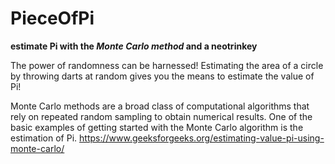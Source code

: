 # PieceOfPi
**estimate Pi with the *Monte Carlo method* and a neotrinkey**

The power of randomness can be harnessed! Estimating the area of a circle by throwing darts at random gives you the means to estimate the value of Pi! 

Monte Carlo methods are a broad class of computational algorithms that
rely on repeated random sampling to obtain numerical results. One of
the basic examples of getting started with the Monte Carlo algorithm
is the estimation of Pi.
                               https://www.geeksforgeeks.org/estimating-value-pi-using-monte-carlo/
